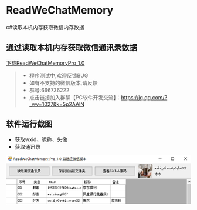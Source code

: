 # ReadWeChatMemory
c#读取本机内存获取微信内存数据

## 通过读取本机内存获取微信通讯录数据

[下载ReadWeChatMemoryPro_1.0](https://github.com/PlainWizard/ReadWeChatMemory/releases "下载 ReadWeChatMemory Pro")

> + 程序测试中,欢迎反馈BUG
> + 如有不支持的微信版本,请反馈
> + 群号:666736222
> + 点击链接加入群聊【PC软件开发交流】：https://jq.qq.com/?_wv=1027&k=5p2AAlN

## 软件运行截图

+ 获取wxid、昵称、头像
+ 获取通讯录

![demo](demo.png)
